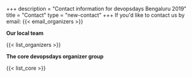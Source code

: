 +++
description = "Contact information for devopsdays Bengaluru 2019"
title = "Contact"
type = "new-contact"
+++
If you'd like to contact us by email: {{< email_organizers >}}

**Our local team**

{{< list_organizers >}}

**The core devopsdays organizer group**

{{< list_core >}}